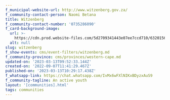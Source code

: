 ```yaml
---
f_municipal-website-url: http://www.witzenberg.gov.za/
f_community-contact-person: Naomi Betana
title: Witzenberg
f_community-contact-number: '0735286090'
f_card-background-image:
  url: >-
    https://cdn.prod.website-files.com/5d2709341443e07ee7ccd710/6320156699643ac6d3d81349_63187ff11dbd242e3b15cf54_IMG_5429%20(1).jpg
  alt: null
slug: witzenberg
f_show-events: cms/event-filters/witzenberg.md
f_community-province: cms/provinces/western-cape.md
updated-on: '2023-03-13T09:52:33.144Z'
created-on: '2022-09-07T11:41:29.467Z'
published-on: '2023-03-13T10:29:17.438Z'
f_whatsapp-link: https://chat.whatsapp.com/IvMx6wFXlNIKxBDyzxAuS9
f_community-tagline: An active youth
layout: '[communities].html'
tags: communities
---
```



